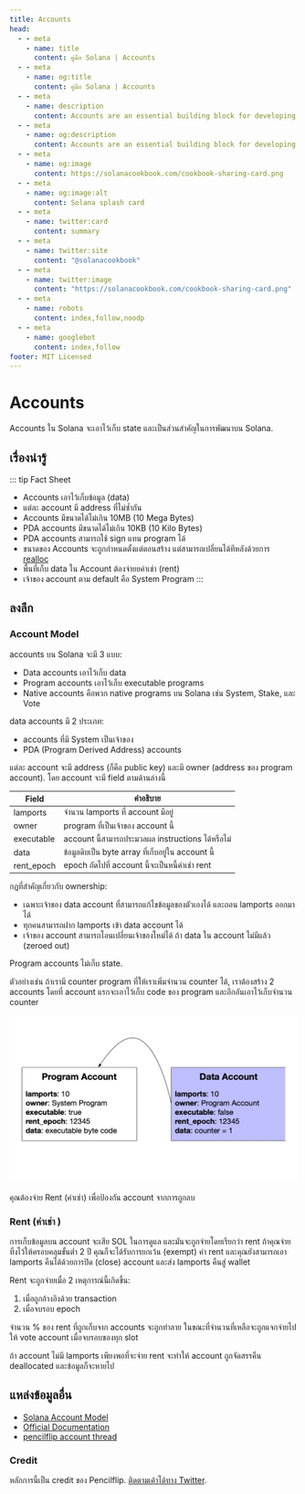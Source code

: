 ```yaml
---
title: Accounts
head:
  - - meta
    - name: title
      content: คู่มือ Solana | Accounts
  - - meta
    - name: og:title
      content: คู่มือ Solana | Accounts
  - - meta
    - name: description
      content: Accounts are an essential building block for developing on Solana. Learn about Accounts and more Core Concepts at The Solana cookbook.
  - - meta
    - name: og:description
      content: Accounts are an essential building block for developing on Solana. Learn about Accounts and more Core Concepts at The Solana cookbook.
  - - meta
    - name: og:image
      content: https://solanacookbook.com/cookbook-sharing-card.png
  - - meta
    - name: og:image:alt
      content: Solana splash card
  - - meta
    - name: twitter:card
      content: summary
  - - meta
    - name: twitter:site
      content: "@solanacookbook"
  - - meta
    - name: twitter:image
      content: "https://solanacookbook.com/cookbook-sharing-card.png"
  - - meta
    - name: robots
      content: index,follow,noodp
  - - meta
    - name: googlebot
      content: index,follow
footer: MIT Licensed
---
```


# Accounts

Accounts ใน Solana จะเอาไว้เก็บ state และเป็นส่วนสำคัญในการพัฒนาบน Solana.

## เรื่องน่ารู้

::: tip Fact Sheet

- Accounts เอาไว้เก็บข้อมูล (data)
- แต่ละ account มี address ที่ไม่ซ้ำกัน
- Accounts มีขนาดได้ไม่เกิน 10MB (10 Mega Bytes)
- PDA accounts มีขนาดได้ไม่เกิน 10KB (10 Kilo Bytes)
- PDA accounts สามารถใช้ sign แทน program ได้
- ขนาดของ Accounts จะถูกกำหนดตั้งแต่ตอนสร้าง แต่สามารถเปลี่ยนได้ทีหลังด้วยการ [realloc](https://solanacookbook.com/references/programs.html#how-to-change-account-size)
- พื้นที่เก็บ data ใน Account ต้องจ่ายยค่าเช่า (rent)
- เจ้าของ account ตาม default คือ System Program
  :::

## ลงลึก

### Account Model

accounts บน Solana จะมี 3 แบบ:

- Data accounts เอาไว้เก็บ data
- Program accounts เอาไว้เก็บ executable programs
- Native accounts คือพวก native programs บน Solana เช่น System, Stake, และ Vote

data accounts มี 2 ประเภท:

- accounts ที่มี System เป็นเจ้าของ
- PDA (Program Derived Address) accounts

แต่ละ account จะมี address (ก็คือ public key) และมี owner
(address ของ program account). โดย account จะมี field ตามด้านล่างนี้

| Field      | คำอธิบาย                                        |
| ---------- | ---------------------------------------------- |
| lamports   | จำนวน lamports ที่ account มีอยู่                   |
| owner      | program ที่เป็นเจ้าของ account นี้                   |
| executable | account นี้สามารถประมวลผล instructions ได้หรือไม่   |
| data       | ข้อมูลดิบเป็น byte array ที่เก็บอยู่ใน account นี้        |
| rent_epoch | epoch ถัดไปที่ account นี้จะเป็นหนี้ค่าเช่า rent         |

กฏที่สำคัญเกี่ยวกับ ownership:

- เฉพาะเจ้าของ data account ที่สามารถแก้ไขข้อมูลของตัวเองได้ และถอน lamports ออกมาได้
- ทุกคนสามารถฝาก lamports เข้า data account ได้
- เจ้าของ account สามารถโอนเปลี่ยนเจ้าของใหม่ได้ ถ้า data ใน account ไม่มีแล้ว (zeroed out)

Program accounts ไม่เก็บ state.

ตัวอย่างเช่น ถ้าเรามี counter program ที่ให้เราเพิ่มจำนวน counter ได้, เราต้องสร้าง 2 accounts โดยที่ account แรกจะเอาไว้เก็บ code ของ program และอีกอันเอาไว้เก็บจำนวน counter

![](./account_example.jpeg)

คุณต้องจ่าย Rent (ค่าเช่า) เพื่อป้องกัน account จากการถูกลบ

### Rent (ค่าเช่า )

การเก็บข้อมูลบน account จะเสีย SOL ในการดูแล และมันจะถูกจ่ายโดยเรียกว่า rent ถ้าคุณจ่ายทิ้งไว้ให้ครอบคลุมขั้นต่ำ 2 ปี คุณก็จะได้รับการยกเว้น (exempt) ค่า rent และคุณยังสามารถเอา lamports คืนได้ด้วยการปิด (close) account และส่ง lamports คืนสู่ wallet

Rent จะถูกจ่ายเมื่อ 2 เหตุการณ์นี้เกิดขึ้น:

1. เมื่อถูกอ้างอิงด้วย transaction
2. เมื่อจบรอบ epoch

จำนวน % ของ rent ที่ถูกเก็บจาก accounts จะถูกทำลาย ในขณะที่จำนวนที่เหลือจะถูกแจกจ่ายไปให้ vote account เมื่อจบรอบของทุก slot

ถ้า account ไม่มี lamports เพียงพอที่จะจ่าย rent จะทำให้ account ถูกจัดสรรคืน deallocated และข้อมูลก็จะหายไป

## แหล่งข้อมูลอื่น

- [Solana Account Model](https://solana.wiki/zh-cn/docs/account-model/#account-storage)
- [Official Documentation](https://docs.solana.com/developing/programming-model/accounts)
- [pencilflip account thread](https://twitter.com/pencilflip/status/1452402100470644739)

### Credit

หลักการนี้เป็น credit ของ Pencilflip. [ติดตามเค้าได้ทาง Twitter](https://twitter.com/intent/user?screen_name=pencilflip).

